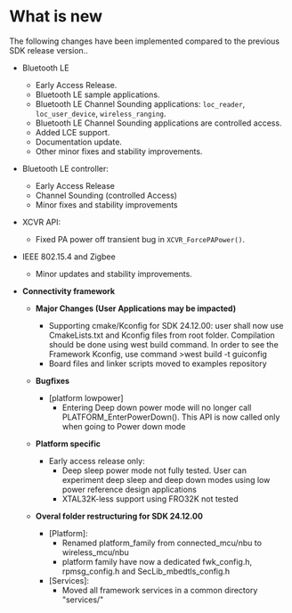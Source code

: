 # What is new 

The following changes have been implemented compared to the previous SDK release version..

-   Bluetooth LE
    -   Early Access Release.
    -   Bluetooth LE sample applications.
    -   Bluetooth LE Channel Sounding applications: `loc_reader`, `loc_user_device`, `wireless_ranging`.
    -   Bluetooth LE Channel Sounding applications are controlled access.
    -   Added LCE support.
	-   Documentation update.
    -   Other minor fixes and stability improvements.
-   Bluetooth LE controller:
    -   Early Access Release
    -   Channel Sounding (controlled Access)
    -   Minor fixes and stability improvements
-   XCVR API:
    -   Fixed PA power off transient bug in `XCVR_ForcePAPower()`.
-   IEEE 802.15.4 and Zigbee

    -   Minor updates and stability improvements.

-   **Connectivity framework**

    -   **Major Changes (User Applications may be impacted)**

        -   Supporting cmake/Kconfig for SDK 24.12.00: user shall now use CmakeLists.txt and Kconfig files from root folder. Compilation should be done using west build command. In order to see the Framework Kconfig, use command >west build -t guiconfig
        -   Board files and linker scripts moved to examples repository

    -   **Bugfixes**

        -   [platform lowpower]
            -   Entering Deep down power mode will no longer call PLATFORM_EnterPowerDown(). This API is now called only when going to Power down mode

    -   **Platform specific**

        -   Early access release only:
            -   Deep sleep power mode not fully tested. User can experiment deep sleep and deep down modes using low power reference design applications
            -   XTAL32K-less support using FRO32K not tested

    -   **Overal folder restructuring for SDK 24.12.00**

        -   [Platform]:
            -   Renamed platform_family from connected_mcu/nbu to wireless_mcu/nbu
            -   platform family have now a dedicated fwk_config.h, rpmsg_config.h and SecLib_mbedtls_config.h
        -   [Services]:
            -   Moved all framework services in a common directory "services/"


